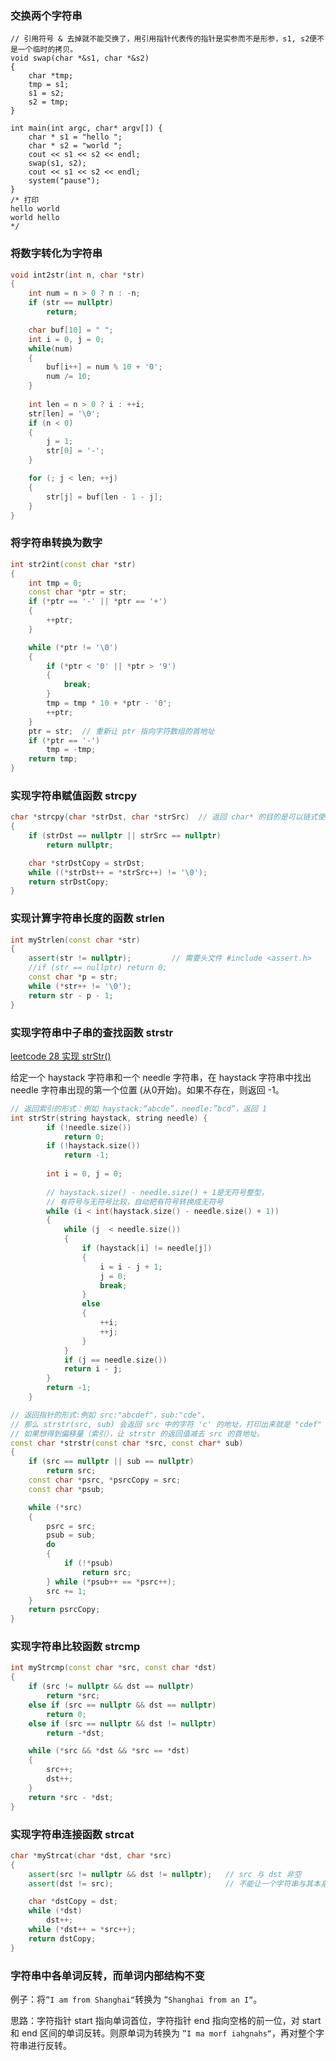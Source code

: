 ### 交换两个字符串

```
// 引用符号 & 去掉就不能交换了，用引用指针代表传的指针是实参而不是形参，s1, s2便不是一个临时的拷贝。
void swap(char *&s1, char *&s2)  
{
	char *tmp;
	tmp = s1;
	s1 = s2;
	s2 = tmp;
}

int main(int argc, char* argv[]) {
	char * s1 = "hello ";
	char * s2 = "world ";
	cout << s1 << s2 << endl;
	swap(s1, s2);
	cout << s1 << s2 << endl;
	system("pause");
}
/* 打印
hello world
world hello
*/
```

### 将数字转化为字符串

```C++
void int2str(int n, char *str)
{
	int num = n > 0 ? n : -n;
	if (str == nullptr)
		return;

	char buf[10] = " ";
	int i = 0, j = 0;
	while(num)
	{
		buf[i++] = num % 10 + '0';
		num /= 10;
	}
	
	int len = n > 0 ? i : ++i;
	str[len] = '\0';
	if (n < 0)
	{
		j = 1;
		str[0] = '-';
	}

	for (; j < len; ++j)
	{
		str[j] = buf[len - 1 - j];
	}
}
```

### 将字符串转换为数字

```C++
int str2int(const char *str)
{
	int tmp = 0;
	const char *ptr = str;
	if (*ptr == '-' || *ptr == '+')
	{
		++ptr;
	}

	while (*ptr != '\0')
	{
		if (*ptr < '0' || *ptr > '9')
		{
			break;
		}
		tmp = tmp * 10 + *ptr - '0';
		++ptr;
	}
	ptr = str;  // 重新让 ptr 指向字符数组的首地址 
	if (*ptr == '-')
		tmp = -tmp;
	return tmp;
}
```

### 实现字符串赋值函数 strcpy

```C++
char *strcpy(char *strDst, char *strSrc)  // 返回 char* 的目的是可以链式使用
{
	if (strDst == nullptr || strSrc == nullptr)
		return nullptr;

	char *strDstCopy = strDst;
	while ((*strDst++ = *strSrc++) != '\0');
	return strDstCopy;
}
```

### 实现计算字符串长度的函数 strlen

```C++
int myStrlen(const char *str)
{
	assert(str != nullptr);			// 需要头文件 #include <assert.h>
	//if (str == nullptr) return 0;
	const char *p = str;
	while (*str++ != '\0');
	return str - p - 1;
}
```

### 实现字符串中子串的查找函数 strstr

[leetcode 28 实现 strStr()](https://leetcode-cn.com/problems/implement-strstr)

给定一个 haystack 字符串和一个 needle 字符串，在 haystack 字符串中找出 needle 字符串出现的第一个位置 (从0开始)。如果不存在，则返回  -1。

```C++
// 返回索引的形式：例如 haystack:“abcde”，needle:”bcd“，返回 1
int strStr(string haystack, string needle) {
        if (!needle.size())
            return 0;
        if (!haystack.size())
            return -1;
        
        int i = 0, j = 0;
    
    	// haystack.size() - needle.size() + 1是无符号整型，
        // 有符号与无符号比较，自动把有符号转换成无符号
        while (i < int(haystack.size() - needle.size() + 1))
        {
            while (j  < needle.size())
            {
                if (haystack[i] != needle[j])
                {
                    i = i - j + 1;
                    j = 0;
                    break;
                }
                else
                {
                    ++i;
                    ++j;  
                }
            }
            if (j == needle.size())
            return i - j;  
        }
        return -1;
    }
```

```C++
// 返回指针的形式:例如 src:"abcdef"，sub:"cde"，
// 那么 strstr(src, sub) 会返回 src 中的字符 'c' 的地址，打印出来就是 "cdef"
// 如果想得到偏移量（索引），让 strstr 的返回值减去 src 的首地址。
const char *strstr(const char *src, const char* sub)
{
	if (src == nullptr || sub == nullptr) 
		return src;
	const char *psrc, *psrcCopy = src;
	const char *psub;

	while (*src)
	{
		psrc = src;
		psub = sub;
		do
		{
			if (!*psub)
				return src;
		} while (*psub++ == *psrc++);
		src += 1;
	}
	return psrcCopy;
}
```

### 实现字符串比较函数 strcmp

```C++
int myStrcmp(const char *src, const char *dst)
{
	if (src != nullptr && dst == nullptr)
		return *src;
	else if (src == nullptr && dst == nullptr)
		return 0;
	else if (src == nullptr && dst != nullptr)
		return -*dst;

	while (*src && *dst && *src == *dst)
	{
		src++;
		dst++;
	}
	return *src - *dst;
}
```

### 实现字符串连接函数 strcat

```C++
char *myStrcat(char *dst, char *src)
{
	assert(src != nullptr && dst != nullptr);	// src 与 dst 非空
	assert(dst != src);							// 不能让一个字符串与其本身连接

	char *dstCopy = dst;
	while (*dst)
		dst++;
	while (*dst++ = *src++);
	return dstCopy;
}
```



### 字符串中各单词反转，而单词内部结构不变

例子：将` ”I am from Shanghai“ `转换为 `”Shanghai from an I“`。

思路：字符指针 start 指向单词首位，字符指针 end 指向空格的前一位，对 start 和 end 区间的单词反转。则原单词为转换为 `”I ma morf iahgnahs“`，再对整个字符串进行反转。